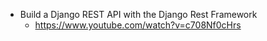 
- Build a Django REST API with the Django Rest Framework
    - https://www.youtube.com/watch?v=c708Nf0cHrs